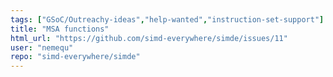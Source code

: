 ```yaml
---
tags: ["GSoC/Outreachy-ideas","help-wanted","instruction-set-support"]
title: "MSA functions"
html_url: "https://github.com/simd-everywhere/simde/issues/11"
user: "nemequ"
repo: "simd-everywhere/simde"
---
```


